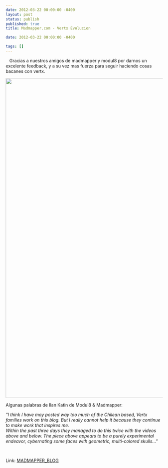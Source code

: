 ```yaml
---
date: 2012-03-22 00:00:00 -0400
layout: post
status: publish
published: true
title: Madmapper.com - Vertx Evolucion

date: 2012-03-22 00:00:00 -0400

tags: []
---
```


<p style="text-align: left;">&nbsp; &nbsp;Gracias a nuestros amigos de madmapper y modul8 por darnos un excelente feedback, y a su vez mas fuerza para seguir haciendo cosas bacanes con vertx.</p>
<p style="text-align: center;"><a href="http://www.trimex.cl/wp-content/uploads/Vertx-evolutions-MadMapper11.jpg"><img class="alignnone size-large wp-image-632" title="Vertx evolutions | MadMapper" src="http://www.trimex.cl/wp-content/uploads/Vertx-evolutions-MadMapper11-505x1024.jpg" alt="" width="505" height="1024" /></a></p>
<p style="text-align: left;">Algunas palabras de Ilan Katin de Modul8 &amp; Madmapper:</p>
<p><em>"I think I have may posted way too much of the Chilean based, Vertx families work on this blog. But I really cannot help it because they continue to make work that inspires me.</em><br />
<em> Within the past three days they managed to do this twice with the videos above and below. The piece above appears to be a purely experimental endeavor, cybernating some faces with geometric, multi-colored skulls..."</em></p>
<p>&nbsp;</p>
<p>Link:&nbsp;<a title="Madmapper Blog" href="http://www.madmapper.com/2012/03/22/vertx-evolutions/" target="_blank">MADMAPPER_BLOG</a></p>
